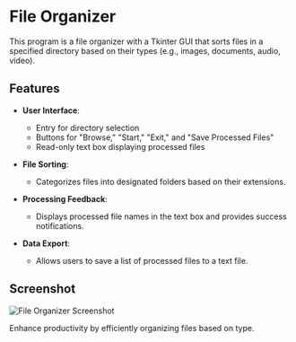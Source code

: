 # File Organizer

This program is a file organizer with a Tkinter GUI that sorts files in a specified directory based on their types (e.g., images, documents, audio, video).

## Features

- **User Interface**: 
  - Entry for directory selection
  - Buttons for "Browse," "Start," "Exit," and "Save Processed Files"
  - Read-only text box displaying processed files

- **File Sorting**: 
  - Categorizes files into designated folders based on their extensions.

- **Processing Feedback**: 
  - Displays processed file names in the text box and provides success notifications.

- **Data Export**: 
  - Allows users to save a list of processed files to a text file.

## Screenshot

![File Organizer Screenshot](path/to/your/screenshot.png)

Enhance productivity by efficiently organizing files based on type.
